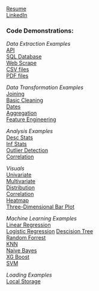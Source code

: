 [Resume](https://github.com/dlagit2quit/Portfolio/blob/b0cb324805903ffe35298406f451cc8da977f371/docs/ds_res_1.pdf)  
[LinkedIn](https://www.linkedin.com/in/dan-ladd-1b4b96154/)

### Code Demonstrations:  
*Data Extraction Examples*  
[API]()  
[SQL Database](https://htmlpreview.github.io/?https://raw.githubusercontent.com/dlagit2quit/Portfolio/refs/heads/main/docs/sql_extraction.html)  
[Web Scrape](https://htmlpreview.github.io/?https://raw.githubusercontent.com/dlagit2quit/Portfolio/refs/heads/main/docs/web_scrape_r.html)  
[CSV files]()  
[PDF files](https://htmlpreview.github.io/?https://raw.githubusercontent.com/dlagit2quit/Portfolio/refs/heads/main/docs/pdf_extract_transform.html)
 

*Data Transformation Examples*  
[Joining]()  
[Basic Cleaning]()  
[Dates]()  
[Aggregation]()  
[Feature Engineering]()  

*Analysis Examples*  
[Desc Stats]()  
[Inf Stats]()  
[Outlier Detection]()  
[Correlation]()
<!-- Full EDA alternative? -->  

*Visuals*  
[Univariate]()  
[Multivariate]()  
[Distribution]()  
[Correlation]()  
[Heatmap]()  
[Three-Dimensional Bar Plot]()  

*Machine Learning Examples*  
[Linear Regression]()  
[Logistic Regression]()
[Descision Tree]()  
[Random Forrest]()  
[KNN]()  
[Naive Bayes]()  
[XG Boost]()  
[SVM]()  

  
*Loading Examples*  
[Local Storage]()
